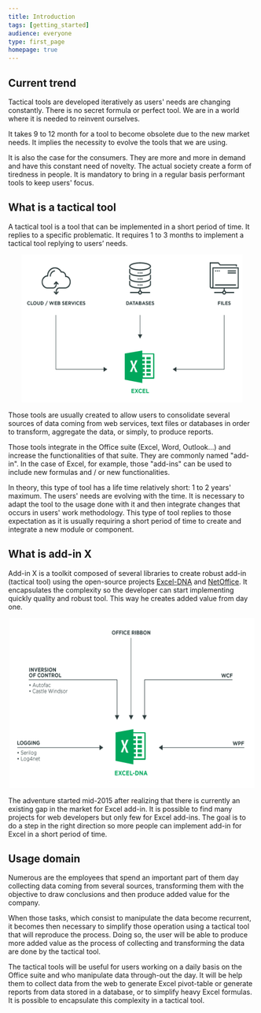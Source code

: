```yaml
---
title: Introduction
tags: [getting_started]
audience: everyone
type: first_page
homepage: true
---
```


## Current trend

Tactical tools are developed iteratively as users' needs are changing constantly. There is no secret formula or perfect tool. We are in a world where it is needed to reinvent ourselves.

It takes 9 to 12 month for a tool to become obsolete due to the new market needs. It implies the necessity to evolve the tools that we are using.

It is also the case for the consumers. They are more and more in demand and have this constant need of novelty. The actual society create a form of tiredness in people. It is mandatory to bring in a regular basis performant tools to keep users' focus.

## What is a tactical tool

A tactical tool is a tool that can be implemented in a short period of time. It replies to a specific problematic. It requires 1 to 3 months to implement a tactical tool replying to users’ needs.

<div style="text-align:center">
<img  src="images/01-shema-excel-dna-eng.png" alt="addin multi-sources" style="width:450px;height:300px;">
</div>

Those tools are usually created to allow users to consolidate several sources of data coming from web services, text files or databases in order to transform, aggregate the data, or simply, to produce reports.

Those tools integrate in the Office suite (Excel, Word, Outlook…) and increase the functionalities of that suite. They are commonly named "add-in". In the case of Excel, for example, those "add-ins" can be used to include new formulas and / or new functionalities.

In theory, this type of tool has a life time relatively short: 1 to 2 years' maximum.  The users' needs are evolving with the time. It is necessary to adapt the tool to the usage done with it and then integrate changes that occurs in users' work methodology. This type of tool replies to those expectation as it is usually requiring a short period of time to create and integrate a new module or component.

## What is add-in X 

Add-in X is a toolkit composed of several libraries to create robust add-in (tactical tool) using the open-source projects <a href="http://excel-dna.net/">Excel-DNA</a> and <a href="https://netoffice.codeplex.com/">NetOffice</a>. It encapsulates the complexity so the developer can start implementing quickly quality and robust tool. This way he creates added value from day one. 

<div style="text-align:center">
<img  src="images/03-shema-excel-dna-eng.png" alt="addin multi-sources" style="width:500px;height:345px;">
</div>

The adventure started mid-2015 after realizing that there is currently an existing gap in the market for Excel add-in. It is possible to find many projects for web developers but only few for Excel add-ins. The goal is to do a step in the right direction so more people can implement add-in for Excel in a short period of time.

## Usage domain

Numerous are the employees that spend an important part of them day collecting data coming from several sources, transforming them with the objective to draw conclusions and then produce added value for the company.

When those tasks, which consist to manipulate the data become recurrent, it becomes then necessary to simplify those operation using a tactical tool that will reproduce the process. Doing so, the user will be able to produce more added value as the process of collecting and transforming the data are done by the tactical tool.

The tactical tools will be useful for users working on a daily basis on the Office suite and who manipulate data through-out the day. It will be help them to collect data from the web to generate Excel pivot-table or generate reports from data stored in a database, or to simplify heavy Excel formulas. It is possible to encapsulate this complexity in a tactical tool. 
